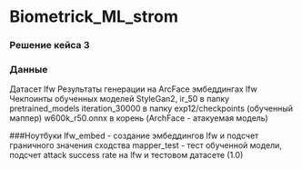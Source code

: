 # Biometrick_ML_strom

### Решение кейса 3

### Данные
Датасет lfw 
Результаты генерации на ArcFace эмбеддингах lfw 
Чекпоинты обученных моделей 
StyleGan2, ir_50 в папку pretrained_models
iteration_30000 в папку exp12/checkpoints (обученный маппер)
w600k_r50.onnx в корень (ArchFace - атакуемая модель)

###Ноутбуки
lfw_embed - создание эмбеддингов lfw и подсчет граничного значения сходства
mapper_test - тест обученной модели, подсчет attack success rate на lfw и тестовом датасете (1.0)
